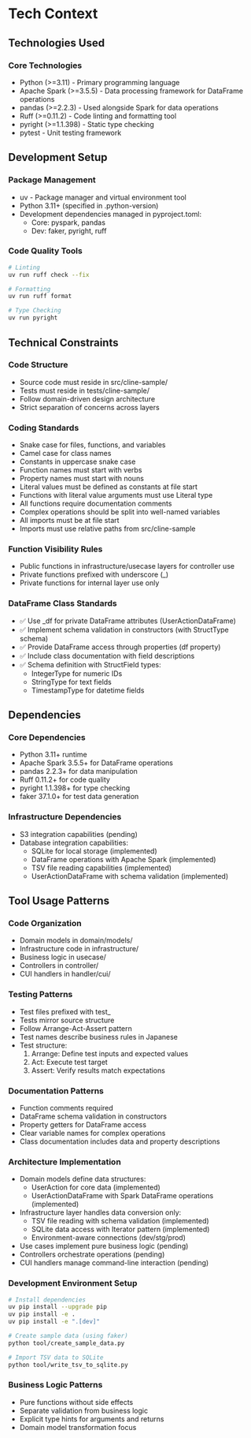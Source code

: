 # Tech Context

## Technologies Used

### Core Technologies
- Python (>=3.11) - Primary programming language
- Apache Spark (>=3.5.5) - Data processing framework for DataFrame operations
- pandas (>=2.2.3) - Used alongside Spark for data operations
- Ruff (>=0.11.2) - Code linting and formatting tool
- pyright (>=1.1.398) - Static type checking
- pytest - Unit testing framework

## Development Setup

### Package Management
- uv - Package manager and virtual environment tool
- Python 3.11+ (specified in .python-version)
- Development dependencies managed in pyproject.toml:
  - Core: pyspark, pandas
  - Dev: faker, pyright, ruff

### Code Quality Tools
```bash
# Linting
uv run ruff check --fix

# Formatting
uv run ruff format

# Type Checking
uv run pyright
```

## Technical Constraints

### Code Structure
- Source code must reside in src/cline-sample/
- Tests must reside in tests/cline-sample/
- Follow domain-driven design architecture
- Strict separation of concerns across layers

### Coding Standards
- Snake case for files, functions, and variables
- Camel case for class names
- Constants in uppercase snake case
- Function names must start with verbs
- Property names must start with nouns
- Literal values must be defined as constants at file start
- Functions with literal value arguments must use Literal type
- All functions require documentation comments
- Complex operations should be split into well-named variables
- All imports must be at file start
- Imports must use relative paths from src/cline-sample

### Function Visibility Rules
- Public functions in infrastructure/usecase layers for controller use
- Private functions prefixed with underscore (_)
- Private functions for internal layer use only

### DataFrame Class Standards
- ✅ Use _df for private DataFrame attributes (UserActionDataFrame)
- ✅ Implement schema validation in constructors (with StructType schema)
- ✅ Provide DataFrame access through properties (df property)
- ✅ Include class documentation with field descriptions
- ✅ Schema definition with StructField types:
  - IntegerType for numeric IDs
  - StringType for text fields
  - TimestampType for datetime fields

## Dependencies

### Core Dependencies
- Python 3.11+ runtime
- Apache Spark 3.5.5+ for DataFrame operations
- pandas 2.2.3+ for data manipulation
- Ruff 0.11.2+ for code quality
- pyright 1.1.398+ for type checking
- faker 37.1.0+ for test data generation

### Infrastructure Dependencies
- S3 integration capabilities (pending)
- Database integration capabilities:
  - SQLite for local storage (implemented)
  - DataFrame operations with Apache Spark (implemented)
  - TSV file reading capabilities (implemented)
  - UserActionDataFrame with schema validation (implemented)

## Tool Usage Patterns

### Code Organization
- Domain models in domain/models/
- Infrastructure code in infrastructure/
- Business logic in usecase/
- Controllers in controller/
- CUI handlers in handler/cui/

### Testing Patterns
- Test files prefixed with test_
- Tests mirror source structure
- Follow Arrange-Act-Assert pattern
- Test names describe business rules in Japanese
- Test structure:
  1. Arrange: Define test inputs and expected values
  2. Act: Execute test target
  3. Assert: Verify results match expectations

### Documentation Patterns
- Function comments required
- DataFrame schema validation in constructors
- Property getters for DataFrame access
- Clear variable names for complex operations
- Class documentation includes data and property descriptions

### Architecture Implementation
- Domain models define data structures:
  - UserAction for core data (implemented)
  - UserActionDataFrame with Spark DataFrame operations (implemented)
- Infrastructure layer handles data conversion only:
  - TSV file reading with schema validation (implemented)
  - SQLite data access with Iterator pattern (implemented)
  - Environment-aware connections (dev/stg/prod)
- Use cases implement pure business logic (pending)
- Controllers orchestrate operations (pending)
- CUI handlers manage command-line interaction (pending)

### Development Environment Setup
```bash
# Install dependencies
uv pip install --upgrade pip
uv pip install -e .
uv pip install -e ".[dev]"

# Create sample data (using faker)
python tool/create_sample_data.py

# Import TSV data to SQLite
python tool/write_tsv_to_sqlite.py
```

### Business Logic Patterns
- Pure functions without side effects
- Separate validation from business logic
- Explicit type hints for arguments and returns
- Domain model transformation focus
